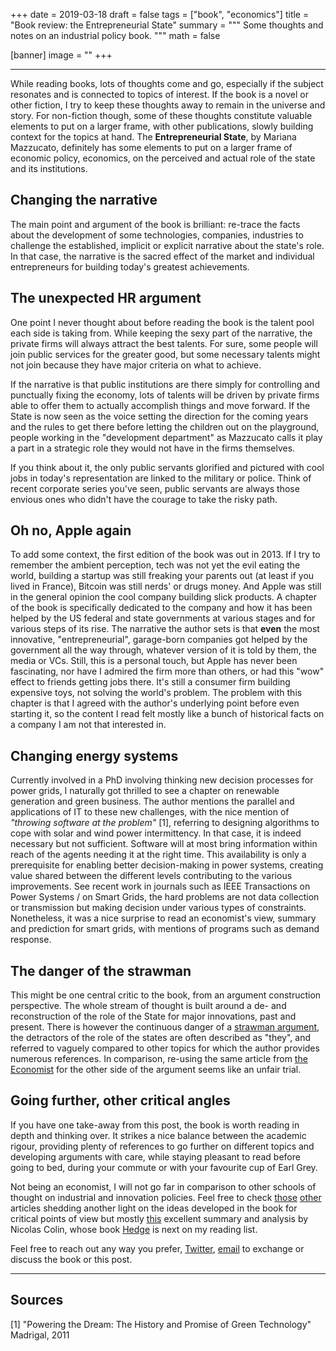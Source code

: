 +++
date = 2019-03-18
draft = false
tags = ["book", "economics"]
title = "Book review: the Entrepreneurial State"
summary = """
Some thoughts and notes on an industrial policy book.
"""
math = false

[banner]
image = ""
+++

--------

While reading books, lots of thoughts come and go, especially if the subject
resonates and is connected to topics of interest. If the book is a
novel or other fiction, I try to keep these thoughts away to remain in the
universe and story. For non-fiction though, some of these thoughts constitute
valuable elements to put on a larger frame, with other publications, slowly building
context for the topics at hand. The **Entrepreneurial State**, by
Mariana Mazzucato, definitely has some elements to put on a larger frame
of economic policy, economics, on the perceived and actual role of the state
and its institutions.  

## Changing the narrative

The main point and argument of the book is brilliant: re-trace the facts
about the development of some technologies, companies, industries to challenge
the established, implicit or explicit narrative about the state's role.
In that case, the narrative is the sacred effect of the market and individual
entrepreneurs for building today's greatest achievements.

## The unexpected HR argument

One point I never thought about before reading the book is the talent pool each
side is taking from. While keeping the sexy part of the narrative, the private
firms will always attract the best talents. For sure, some people will join
public services for the greater good, but some necessary talents might not
join because they have major criteria on what to achieve.  

If the narrative is that public institutions are there simply for controlling
and punctually fixing the economy, lots of talents will be driven by private
firms able to offer them to actually accomplish things and move forward.
If the State is now seen as the voice setting the direction for the coming
years and the rules to get there before letting the children out on the
playground, people working in the "development department" as Mazzucato calls
it play a part in a strategic role they would not have in the firms themselves.  

If you think about it, the only public servants glorified and pictured with
cool jobs in today's representation are linked to the military or police.
Think of recent corporate series you've seen, public servants are always those
envious ones who didn't have the courage to take the risky path.

## Oh no, Apple again

To add some context, the first edition of the book was out in 2013. If I
try to remember the ambient perception, tech was not yet the evil eating the
world, building a startup was still freaking your parents out
(at least if you lived in France), Bitcoin was still nerds' or drugs money.
And Apple was still in the general opinion the cool company building slick products.
A chapter of the book is specifically dedicated to the company and how it has
been helped by the US federal and state governments at various stages and for
various steps of its rise. The narrative the author sets is that **even** the
most innovative, "entrepreneurial", garage-born companies got helped by the
government all the way through, whatever version of it is told by them,
the media or VCs. Still, this is a personal touch, but Apple has never been
fascinating, nor have I admired the firm more than others, or had this "wow"
effect to friends getting jobs there. It's still a consumer firm building
expensive toys, not solving the world's problem. The problem with this chapter
is that I agreed with the author's underlying point before even starting it,
so the content I read felt mostly like a bunch of historical facts on a company
I am not that interested in.

## Changing energy systems

Currently involved in a PhD involving thinking new decision processes for power
grids, I naturally got thrilled to see a chapter on renewable generation
and green business. The author mentions the parallel and applications of
IT to these new challenges, with the nice mention of
*"throwing software at the problem"* [1], referring to designing algorithms
to cope with solar and wind power intermittency.
In that case, it is indeed necessary but not sufficient. Software will at
most bring information within reach of the agents needing it at the right time.
This availability is only a prerequisite for enabling better decision-making in power systems,
creating value shared between the different levels contributing to the
various improvements. See recent work in journals such as IEEE Transactions on
Power Systems / on Smart Grids, the hard problems are not data collection or
transmission but making decision under various types of constraints.
Nonetheless, it was a nice surprise to read an economist's view, summary
and prediction for smart grids, with mentions of programs such as demand response.

## The danger of the strawman

This might be one central critic to the book, from an argument construction
perspective. The whole stream of thought is built around a de- and reconstruction
of the role of the State for major innovations, past and present. There is
however the continuous danger of a [strawman argument](https://en.wikipedia.org/wiki/Straw_man),
the detractors of the role of the states are often described as "they", and
referred to vaguely compared to other topics for which the author provides
numerous references. In comparison, re-using the same article from
[the Economist](https://www.economist.com/leaders/2012/04/21/the-third-industrial-revolution)
for the other side of the argument seems like an unfair trial.

## Going further, other critical angles

If you have one take-away from this post, the book is worth reading in depth
and thinking over. It strikes a nice balance between the academic rigour,
providing plenty of references to go further on different topics and developing
arguments with care, while staying pleasant to read before going to bed, during
your commute or with your favourite cup of Earl Grey.

Not being an economist, I will not go far in comparison to other schools of
thought on industrial and innovation policies.
Feel free to check [those](https://www.forbes.com/sites/timworstall/2013/12/15/the-intellectual-hole-at-the-heart-of-mariana-mazzucatos-entrepreneurial-state/#6042744d728b)
[other](https://www.questia.com/library/journal/1G1-432806536/a-critique-of-mazzucato-s-entrepreneurial-state)
articles shedding another light on the ideas developed in the book for critical
points of view but mostly
[this](https://salon.thefamily.co/innovation-doesnt-run-on-calls-for-projects-4f878ca8e31)
excellent summary and analysis by Nicolas Colin, whose book
[Hedge](https://twitter.com/Nicolas_Colin/status/1014439870524215302) is next
on my reading list.


Feel free to reach out any way you prefer, [Twitter](https://twitter.com/matbesancon),
[email](/#contact) to exchange or discuss the book or this post.

--------

## Sources

[1] "Powering the Dream: The History and Promise of Green Technology" Madrigal, 2011
